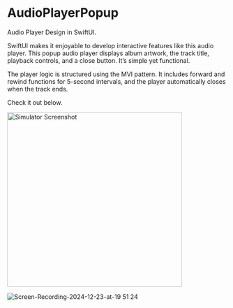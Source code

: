 # AudioPlayerPopup
Audio Player Design in SwiftUI.

SwiftUI makes it enjoyable to develop interactive features like this audio player. This popup audio player displays album artwork, the track title, playback controls, and a close button. It’s simple yet functional.

The player logic is structured using the MVI pattern. It includes forward and rewind functions for 5-second intervals, and the player automatically closes when the track ends.

Check it out below.

<img src="https://github.com/user-attachments/assets/e500453c-1f19-4640-aa7b-bf8b48b771b8" alt="Simulator Screenshot" width="400">

![Screen-Recording-2024-12-23-at-19 51 24](https://github.com/user-attachments/assets/f88d6631-81ff-4e13-85be-46f0662b918c)
